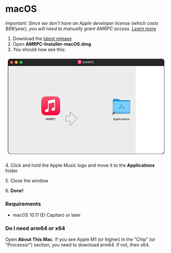 # macOS

_Important: Since we don't have an Apple developer license (which costs $99/year), you will need to manually grant AMRPC access._ [_Learn more_](https://support.apple.com/en-us/HT202491)

1. Download the [latest release](https://github.com/ZephraCloud/Apple-Music-RPC/releases/latest)
2. Open **AMRPC-Installer-macOS.dmg**
3. You should now see this:

![](../.gitbook/assets/image.png)

4\. Click and hold the Apple Music logo and move it to the **Applications** folder

5\. Close the window

6\. **Done!**

### Requirements

* macOS 10.11 (El Capitan) or later

### Do I need arm64 or x64

Open **About This Mac**. If you see Apple M1 (or higher) in the "Chip" (or "Processor") section, you need to download arm64. If not, then x64.
